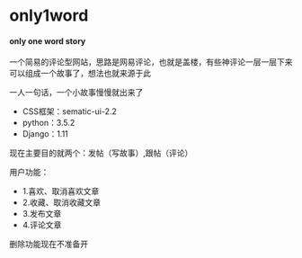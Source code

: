 # only1word
#### only one word story

一个简易的评论型网站，思路是网易评论，也就是盖楼，有些神评论一层一层下来可以组成一个故事了，想法也就来源于此

一人一句话，一个小故事慢慢就出来了

* CSS框架：sematic-ui-2.2
* python：3.5.2
* Django：1.11

现在主要目的就两个：发帖（写故事）,跟帖（评论）

用户功能：
* 1.喜欢、取消喜欢文章
* 2.收藏、取消收藏文章
* 3.发布文章
* 4.评论文章

删除功能现在不准备开
